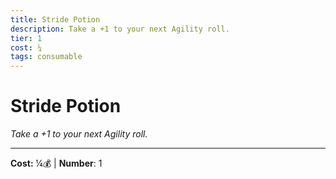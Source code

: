 ```yaml
---
title: Stride Potion
description: Take a +1 to your next Agility roll.
tier: 1
cost: ¼
tags: consumable
---
```

# Stride Potion

_Take a +1 to your next Agility roll._

___
**Cost:** ¼💰 | **Number**: 1
